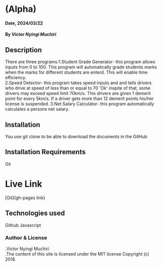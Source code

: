 # (Alpha)

#### Date, 2024/03/22

#### By _Victor Nyingi Muchiri_

## Description

There are three programs:1.Student Grade Generator- this program allows inputs from 0 to 100. This program will automatically grade students marks when the marks for different students are enterd. This will enable time efficiency.  
 2.Speed Detector- this program takes speed inputs and and tells drivers who drive at speed of less than or equal to 70 'Ok' inspite of that, some drivers may exceed speed limit 70km/s. This drivers are given 1 demerit point for every 5km/s. If a driver gets more than 12 demerit points his/her license is suspended.
3.Net Salary Calculator- this program automatically calculates a persons net salary.

## Installation

You use git clone to be able to download the documents in the GitHub

## Installation Requirements

Git

# Live Link

[Git](gh-pages link)

## Technologies used

Github
Javascript

### Author & License

.Victor Nyingi Muchiri  
.The content of this site is licensed under the MIT license
Copyright (c) 2018.
